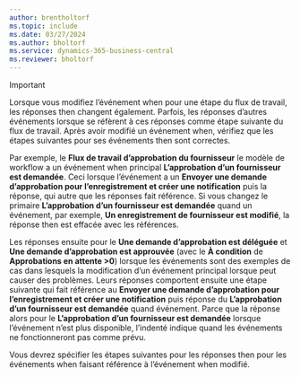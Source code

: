 ```yaml
---
author: brentholtorf
ms.topic: include
ms.date: 03/27/2024
ms.author: bholtorf
ms.service: dynamics-365-business-central
ms.reviewer: bholtorf
---
```


> [!IMPORTANT]
> Lorsque vous modifiez l’événement when pour une étape du flux de travail, les réponses then changent également. Parfois, les réponses d’autres événements lorsque se réfèrent à ces réponses comme étape suivante du flux de travail. Après avoir modifié un événement when, vérifiez que les étapes suivantes pour ses événements then sont correctes.  
>
> Par exemple, le **Flux de travail d’approbation du fournisseur** le modèle de workflow a un événement when principal **L’approbation d’un fournisseur est demandée**. Ceci lorsque l’événement a un **Envoyer une demande d’approbation pour l’enregistrement et créer une notification** puis la réponse, qui autre que les réponses fait référence. Si vous changez le primaire **L’approbation d’un fournisseur est demandée** quand un événement, par exemple, **Un enregistrement de fournisseur est modifié**, la réponse then est effacée avec les références.
>
> Les réponses ensuite pour le **Une demande d’approbation est déléguée** et **Une demande d’approbation est approuvée** (avec le **À condition** de **Approbations en attente >0**) lorsque les événements sont des exemples de cas dans lesquels la modification d’un événement principal lorsque peut causer des problèmes. Leurs réponses comportent ensuite une étape suivante qui fait référence au **Envoyer une demande d’approbation pour l’enregistrement et créer une notification** puis réponse du **L’approbation d’un fournisseur est demandée** quand événement. Parce que la réponse alors pour le **L’approbation d’un fournisseur est demandée** lorsque l’événement n’est plus disponible, l’indenté indique quand les événements ne fonctionneront pas comme prévu.
>
> Vous devrez spécifier les étapes suivantes pour les réponses then pour les événements when faisant référence à l’événement when modifié.
